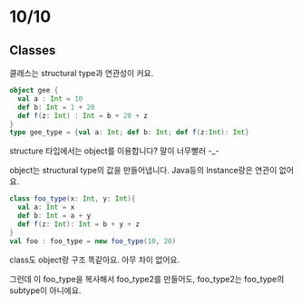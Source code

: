 # 10/10

## Classes

클래스는 structural type과 연관성이 커요. 

```scala
object gee {
  val a : Int = 10
  def b: Int = 1 + 20
  def f(z: Int) : Int = b + 20 + z
}
type gee_type = {val a: Int; def b: Int; def f(z:Int): Int}
```

structure 타입에서는 object를 이용합니다? 말이 너무빨러 -_-

object는 structural type의 값을 만들어냅니다. Java등의 Instance랑은 연관이 없어요.

```scala
class foo_type(x: Int, y: Int){
  val a: Int = x
  def b: Int = a + y
  def f(z: Int): Int = b + y + z
}
val foo : foo_type = new foo_type(10, 20)
```

class도 object랑 구조 똑같아요. 아무 차이 없어요. 

그런데 이 foo_type을 복사해서 foo_type2를 만들어도, foo_type2는 foo_type의 subtype이 아니에요. 